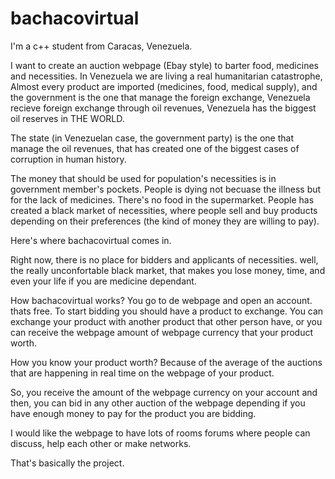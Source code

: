 # bachacovirtual

I'm a c++ student from Caracas, Venezuela. 

I want to create an auction webpage (Ebay style) to barter food, medicines and necessities.
In Venezuela we are living a real humanitarian catastrophe,
Almost every product are imported (medicines, food, medical supply),
and the government is the one that manage the foreign exchange,
Venezuela recieve foreign exchange through oil revenues, 
Venezuela has the biggest oil reserves in THE WORLD.

The state (in Venezuelan case, the government party)
is the one that manage the oil revenues,
that has created one of the biggest cases of corruption in human history.

The money that should be used for population's necessities is  in government member's pockets.
People is dying not becuase the illness but for the lack of medicines.
There's no food in the supermarket.
People has created a black market of necessities, where people sell and buy products
depending on their preferences (the kind of money they are willing to pay).

Here's where bachacovirtual comes in.

Right now, there is no place for bidders and applicants of necessities.
well, the really unconfortable black market, that makes you lose money, time,
and even your life if you are medicine dependant.

How bachacovirtual works?
You go to de webpage and open an account. thats free.
To start bidding you should have a product to exchange.
You can exchange your product with another product that other person have,
or you can receive the webpage amount of webpage currency that your product worth.

How you know your product worth?
Because of the average of the auctions that are happening in real time on the webpage
of your product.

So, you receive the amount of the webpage currency on your account and then, you can bid in any
other auction of the webpage depending if you have enough money to pay for the product you are
bidding.

I would like the webpage to have lots of rooms forums where people can discuss, help each other
or make networks.

That's basically the project. 





